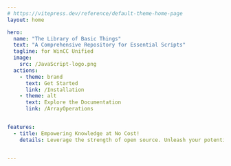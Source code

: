 ```yaml
---
# https://vitepress.dev/reference/default-theme-home-page
layout: home

hero:
  name: "The Library of Basic Things"
  text: "A Comprehensive Repository for Essential Scripts"
  tagline: for WinCC Unified
  image:
    src: /JavaScript-logo.png
  actions:
    - theme: brand
      text: Get Started
      link: /Installation 
    - theme: alt
      text: Explore the Documentation
      link: /ArrayOperations


features:
  - title: Empowering Knowledge at No Cost!
    details: Leverage the strength of open source. Unleash your potential with the extensive, free-to-use library.


---
```


